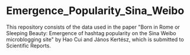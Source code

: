 # Emergence_Popularity_Sina_Weibo

This repository consists of the data used in the paper "Born in Rome or Sleeping Beauty: Emergence of
hashtag popularity on the Sina Weibo microblogging site" by Hao Cui and János Kertész, which is submitted to Scientific Reports.

